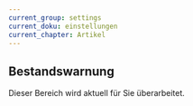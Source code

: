 ```yaml
---
current_group: settings
current_doku: einstellungen
current_chapter: Artikel
---
```


## Bestandswarnung

Dieser Bereich wird aktuell für Sie überarbeitet.